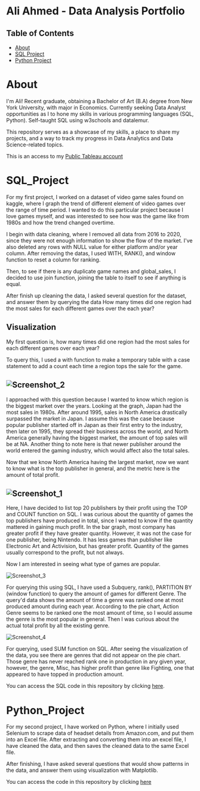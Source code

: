# Ali Ahmed - Data Analysis Portfolio

## Table of Contents

- [About](#about)
- [SQL Project](#sql_project)
- [Python Project](#python_project)


# About
I'm Ali! Recent graduate, obtaining a Bachelor of Art (B.A) degree from New York University, with major in Economics. Currently seeking Data Analyst opportunities as I to hone my skills in various programming languages (SQL, Python). Self-taught SQL using w3schools and datalemur.

This repository serves as a showcase of my skills, a place to share my projects, and a way to track my progress in Data Analytics and Data Science-related topics. 

This is an access to my [Public Tableau account](https://public.tableau.com/app/profile/ali.ahmed3520/viz/vgsales_16778898900110/Dashboard1)

# SQL_Project

For my first project, I worked on a dataset of video game sales found on kaggle, where I graph the trend of different element of video games over the range of time period. I wanted to do this particular project because I love games myself, and was interested to see how was the game like from 1980s and how the trend changed overtime. 

I begin with data cleaning, where I removed all data from 2016 to 2020, since they were not enough information to show the flow of the market. I've also deleted any rows with NULL value for either platform and/or year column. After removing the datas, I used WITH, RANK(), and window function to reset a column for ranking. 

Then, to see if there is any duplicate game names and global_sales, I decided to use join function, joining the table to itself to see if anything is equal.

After finish up cleaning the data, I asked several question for the dataset, and answer them by querying the data 
How many times did one region had the most sales for each different games over the each year?

Visualization 
-
My first question is, how many times did one region had the most sales for each different games over each year?

To query this, I used a with function to make a temporary table with a case statement to add a count each time a region tops the sale for the game. 

![Screenshot_2](https://user-images.githubusercontent.com/121634275/222937327-78618396-1999-4760-b16e-e26af601746d.png)
-

I approached with this question because I wanted to know which region is the biggest market over the years. Looking at the graph, Japan had the most sales in 1980s. After around 1995, sales in North America drastically surpassed the market in Japan. I assume this was the case because popular publisher started off in Japan as their first entry to the industry, then later on 1995, they spread their business across the world, and North America generally having the biggest market, the amount of top sales will be at NA. Another thing to note here is that newer publisher around the world entered the gaming industry, which would affect also the total sales.

Now that we know North America having the largest market, now we want to know what is the top publisher in general, and the metric here is the amount of total profit.

![Screenshot_1](https://user-images.githubusercontent.com/121634275/222937328-91f689d1-e8c5-4514-bdd0-8aeff67c5186.png)
-
Here, I have decided to list top 20 publishers by their profit using the TOP and COUNT function on SQL. I was curious about the quantity of games the top publishers have produced in total, since I wanted to know if the quantity mattered in gaining much profit. In the bar graph, most company has greater profit if they have greater quantity. However, it was not the case for one publisher, being Nintendo. It has less games than publisher like Electronic Art and Activision, but has greater profit. Quantity of the games usually correspond to the profit, but not always.

Now I am interested in seeing what type of games are popular.

![Screenshot_3](https://user-images.githubusercontent.com/121634275/222937566-13220c64-4931-4f90-b54c-86f57561f534.png)

For querying this using SQL, I have used a Subquery, rank(), PARTITION BY (window function) to query the amount of games for different Genre. The query'd data shows the amount of time a genre was ranked one at most produced amount during each year. According to the pie chart, Action Genre seems to be ranked one the most amount of time, so I would assume the genre is the most popular in general. Then I was curious about the actual total profit by all the existing genre.

![Screenshot_4](https://user-images.githubusercontent.com/121634275/224179294-b920cb8c-30f7-4650-9614-24a4be0124d6.png)

For querying, used SUM function on SQL. After seeing the visualization of the data, you see there are genres that did not appear on the pie chart. Those genre has never reached rank one in production in any given year, however, the genre, Misc, has higher profit than genre like Fighting, one that appeared to have topped in production amount.

You can access the SQL code in this repository by clicking [here](https://github.com/sinlesscoder/Data_Analysis_Portfolio/blob/main/SQLQueryvgsales.sql).


# Python_Project
For my second project, I have worked on Python, where I initially used Selenium to scrape data of headset details from Amazon.com, and put them into an Excel file. After extracting and converting them into an excel file, I have cleaned the data, and then saves the cleaned data to the same Excel file.

After finishing, I have asked several questions that would show patterns in the data, and answer them using visualization with Matplotlib.

You can access the code in this repository by clicking [here](https://github.com/sinlesscoder/Data_Analysis_Portfolio/blob/main/Amazon%20Selenium.ipynb)
